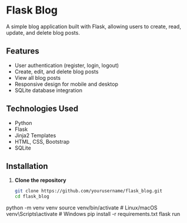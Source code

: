 # Flask Blog

A simple blog application built with Flask, allowing users to create, read, update, and delete blog posts.

## Features

- User authentication (register, login, logout)
- Create, edit, and delete blog posts
- View all blog posts
- Responsive design for mobile and desktop
- SQLite database integration

## Technologies Used

- Python
- Flask
- Jinja2 Templates
- HTML, CSS, Bootstrap
- SQLite

## Installation

1. **Clone the repository**
   ```bash
   git clone https://github.com/yourusername/flask_blog.git
   cd flask_blog
python -m venv venv
source venv/bin/activate      # Linux/macOS
venv\Scripts\activate         # Windows
pip install -r requirements.txt
flask run

